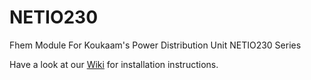 # NETIO230
Fhem Module For Koukaam's Power Distribution Unit NETIO230 Series

Have a look at our [Wiki](https://github.com/ddtlabs/NETIO230/wiki/1.0-Installation) for installation instructions.
